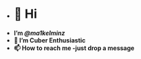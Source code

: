- <h1>👋 Hi </h1>
- <b> I’m <em>@ma1kelminz</em> <b/>
- 👀 I’m Cuber Enthusiastic
- 📫 How to reach me -just drop a message
 
<!---
ma1kelminz/ma1kelminz is a ✨ special ✨ repository because its `README.md` (this file) appears on your GitHub profile.
You can click the Preview link to take a look at your changes.
--->
